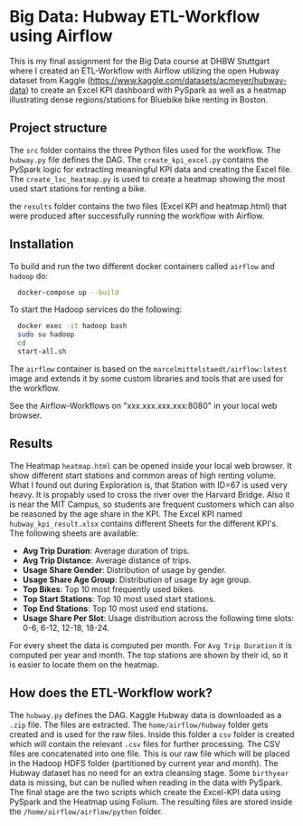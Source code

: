 # Big Data: Hubway ETL-Workflow using Airflow

This is my final assignment for the Big Data course at DHBW Stuttgart where I created an ETL-Workflow with Airflow utilizing the open Hubway dataset from Kaggle (https://www.kaggle.com/datasets/acmeyer/hubway-data) to create an Excel KPI dashboard with PySpark as well as 
a heatmap illustrating dense regions/stations for Bluebike bike renting in Boston.

## Project structure
The `src` folder contains the three Python files used for the workflow. The `hubway.py` file defines the DAG. The `create_kpi_excel.py` contains the PySpark logic for extracting meaningful KPI data and creating the Excel file. The `create_loc_heatmap.py` is used to create a heatmap showing the most used start stations for renting a bike.

the `results` folder contains the two files (Excel KPI and heatmap.html) that were produced after successfully running the workflow with Airflow.

## Installation
To build and run the two different docker containers called `airflow` and `hadoop` do:

```bash
  docker-compose up --build
```

To start the Hadoop services do the following: 

```bash
  docker exec -it hadoop bash
  sudo su hadoop
  cd 
  start-all.sh
```

The `airflow` container is based on the `marcelmittelstaedt/airflow:latest` image and extends it by some custom libraries and tools that are used for the workflow.

See the Airflow-Workflows on "xxx.xxx.xxx.xxx:8080" in your local web browser.

## Results
The Heatmap `heatmap.html` can be opened inside your local web browser. It show different start stations and common areas of high renting volume. What I found out during Exploration is, that Station with ID=67 is used very heavy. It is propably used to cross the river over the Harvard Bridge. Also it is near the MIT Campus, so students are frequent customers which can also be reasoned by the age share in the KPI. The Excel KPI named `hubway_kpi_result.xlsx` contains different Sheets for the different KPI's. The following sheets are available:


- **Avg Trip Duration**: Average duration of trips.
- **Avg Trip Distance**: Average distance of trips.
- **Usage Share Gender**: Distribution of usage by gender.
- **Usage Share Age Group**: Distribution of usage by age group.
- **Top Bikes**: Top 10 most frequently used bikes.
- **Top Start Stations**: Top 10 most used start stations.
- **Top End Stations**: Top 10 most used end stations.
- **Usage Share Per Slot**: Usage distribution across the following time slots: 0-6, 6-12, 12-18, 18-24.

For every sheet the data is computed per month. For `Avg Trip Duration` it is computed per year and month. The top stations are shown by their id, so it is easier to locate them on the heatmap.

## How does the ETL-Workflow work?
The `hubway.py` defines the DAG. Kaggle Hubway data is downloaded as a `.zip` file. The files are extracted. The `home/airflow/hubway` folder gets created and is used for the raw files. Inside this folder a `csv` folder is created which will contain the relevant `.csv` files for further processing. The CSV files are concatenated into one file. This is our raw file which will be placed in the Hadoop HDFS folder (partitioned by current year and month). The Hubway dataset has no need for an extra cleansing stage. Some `birthyear` data is missing, but can be nulled when reading in the data with PySpark. The final stage are the two scripts which create the Excel-KPI data using PySpark and the Heatmap using Folium. The resulting files are stored inside the `/home/airflow/airflow/python` folder.